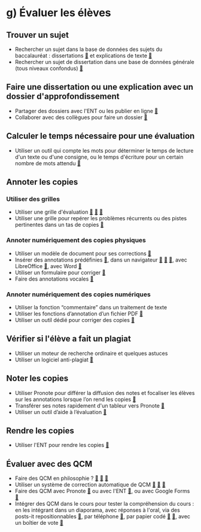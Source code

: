 # g) Évaluer les élèves

## Trouver un sujet
- Rechercher un sujet dans la base de données des sujets du baccalauréat : dissertations [🔗](https://eyssette.github.io/sujets-philosophie-bac/dissertations.html) et explications de texte [🔗](https://eyssette.github.io/sujets-philosophie-bac/explications.html)
- Rechercher un sujet de dissertation dans une base de données générale (tous niveaux confondus) [🔗](https://eyssette.github.io/sujets-philosophie/)

## Faire une dissertation ou une explication avec un dossier d'approfondissement
- Partager des dossiers avec l'ENT ou les publier en ligne [🔗](https://www.dropbox.com/referrals/AADNRgRvYNK3-2FBnRd_mi-niwqSc6g-yUI?src=global9)
- Collaborer avec des collègues pour faire un dossier [🔗](https://www.facebook.com/groups/enseignerlaphilosophie/permalink/1273527589334606/?__cft__[0]=AZUzrLPV-5pyDXkTepeD4kn6OOhoEXlshkp2fMN8i57lFSHm-QZUMAf5EqRc3WDQF_XuKBJbXoGw8F5rVwgh7vZhChEXsFC19syo0OorSbmiLxUs1VF4KIYiaTrq4msiZiSaL2_axbW5E24gzNsQOntH&__tn__=%2CO%2CP-R)

## Calculer le temps nécessaire pour une évaluation
- Utiliser un outil qui compte les mots pour déterminer le temps de lecture d'un texte ou d'une consigne, ou le temps d'écriture pour un certain nombre de mots attendu [🔗](https://eyssette.github.io/combiendemots/)

## Annoter les copies

### Utiliser des grilles
- Utiliser une grille d'évaluation [🔗](https://docs.google.com/document/d/1OSiT5a-OuBb322IzWnO25u4zjwjXaD7tJYJwVVdVrvY/edit?usp=sharing) [🔗](https://www.dropbox.com/s/x33q3xooeqde5ek/Rubrique%20simplifi%C3%A9e%20%E2%80%93%20Dissertation.pdf?dl=0) [🔗](https://www.dropbox.com/s/7lhzq7d7vy47ssa/Grille%20d%27%C3%A9valuation%20crit%C3%A9ri%C3%A9e%20%28%27rubric%27%29%20pour%20la%20dissertation%20en%20philosophie.pdf?dl=0)
- Utiliser une grille pour repérer les problèmes récurrents ou des pistes pertinentes dans un tas de copies [🔗](https://www.dropbox.com/s/god8upxil8csbfw/commentaires-generaux-devoir.png?dl=0)

### Annoter numériquement des copies physiques
- Utiliser un modèle de document pour ses corrections [🔗](https://docs.google.com/document/d/1Uf45WkVyRVUsNqL2UD6sNlI2n--xUriarYA8MEOfWbg/edit?usp=sharing)
- Insérer des annotations prédéfinies [🔗](https://github.com/eyssette/ressources-generales-enseignement-philosophie/blob/master/liste-appreciations-courantes.md), dans un navigateur [🔗](https://chrome.google.com/webstore/detail/magical-%E2%80%93-text-expansion/iibninhmiggehlcdolcilmhacighjamp?hl=fr) [🔗](https://blaze.today/) [🔗](https://addons.mozilla.org/en-US/firefox/addon/auto-text-expander/?), avec LibreOffice [🔗](https://help.libreoffice.org/latest/fr/text/swriter/guide/autotext.html), avec Word [🔗](https://support.microsoft.com/fr-fr/office/cr%C3%A9er-des-extraits-de-texte-r%C3%A9utilisables-0bc40cab-f49c-4e06-bcb2-cd43c1674d1b) <!-- ? fonction autotext text Snippets -->
- Utiliser un formulaire pour corriger [🔗](https://profjourde.wordpress.com/2016/06/21/corriger-des-copies-avec-un-formulaire/)
- Faire des annotations vocales [🔗](https://profjourde.wordpress.com/2012/07/27/annotations-vocales-de-copies-deleves/)

### Annoter numériquement des copies numériques
- Utiliser la fonction “commentaire” dans un traitement de texte 
- Utiliser les fonctions d’annotation d’un fichier PDF [🔗](https://pdf4teachers.org/) <!-- // https://github.com/ClementGre/PDF4Teachers -->
- Utiliser un outil dédié pour corriger des copies [🔗](https://eyssette.github.io/mark-down-papers/)

## Vérifier si l'élève a fait un plagiat
- Utiliser un moteur de recherche ordinaire et quelques astuces
- Utiliser un logiciel anti-plagiat [🔗](https://www.ralentirtravaux.com/le_blog/comment-evaluer-en-ligne/)

## Noter les copies
- Utiliser Pronote pour différer la diffusion des notes et focaliser les élèves sur les annotations lorsque l’on rend les copies [🔗](https://www.index-education.com/fr/tutoriels-video-pronote-1725-49-choisir-la-date-de-publication-d-une-note-espace-professeurs.php)
- Transférer ses notes rapidement d'un tableur vers Pronote [🔗](https://www.index-education.com/fr/tutoriels-video-pronote-668-49-recuperer-les-notes-depuis-un-tableur-mode-enseignant.php)
- Utiliser un outil d’aide à l’évaluation [🔗](https://eyssette.github.io/evaluation-rapide/)

## Rendre les copies
- Utiliser l'ENT pour rendre les copies [🔗](https://dane.ac-reims.fr/index.php/usages-pedagogiques-ent/item/266-MBN-travail-a-faire)

## Évaluer avec des QCM
- Faire des QCM en philosophie ? [🔗](https://web.archive.org/web/20200616164828/http://acireph.org:80/spip.php?article194) [🔗](https://www.facebook.com/groups/197192470301462/search/?q=qcm) [🔗](https://docs.google.com/document/d/1DCwbLprCLyC4V_e9_Uk7BXcRhQvv4VV91up8mzOx_Sw/edit?usp=sharing)
- Utiliser un système de correction automatique de QCM [🔗](https://www.quizscan.org/fr/#/) [🔗](https://www.ticeman.fr/lecoutelas/?p=4718) [🔗](https://play.google.com/store/apps/details?id=com.ekodroid.omrevaluator&hl=en_US&gl=US)
- Faire des QCM avec Pronote [🔗](https://www.index-education.com/fr/tutoriels-video-pronote-1795-29-donner-un-qcm-a-faire-depuis-le-cahier-de-textes-espace-professeurs.php) ou avec l'ENT [🔗](https://www.skolengo.com/fr/blog/exerciseur-skolengo), ou avec Google Forms [🔗](https://support.google.com/docs/answer/7032287?hl=fr)
- Intégrer des QCM dans le cours pour tester la compréhension du cours : en les intégrant dans un diaporama, avec réponses à l'oral, via des posts-it repositionnables [🔗](https://bidouillesetmathscollege.blogspot.com/2016/10/qcm-en-classe.html), par téléphone [🔗](https://digistorm.app/), par papier codé [🔗](https://pi.ac3j.fr/plickers-au-college/) [🔗](https://qcmcam.net/), avec un boîtier de vote [🔗](https://www.reseau-canope.fr/agence-des-usages/les-boitiers-de-vote-electronique-en-salle-de-cours.html)

